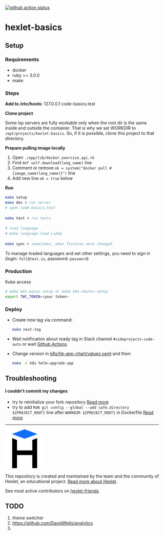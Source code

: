 [![github action status](https://github.com/hexlet-basics/hexlet-basics/workflows/push/badge.svg)](https://actions-badge.atrox.dev/hexlet-basics/hexlet-basics/goto)

# hexlet-basics

## Setup

### Requirements

* docker
* ruby >= 3.0.0
* make

### Steps

**Add to _/etc/hosts_:**
  127.0.0.1 code-basics.test

**Clone project**

Some lsp servers are fully workable only when the root dir is the same inside and outside the container. That is why we set WORKDIR to `/opt/projects/hexlet-basics`. So, if it is possible, clone this project to that directory.

**Prepare pulling image locally**
1. Open `./app/lib/docker_exercise_api.rb`
2. Find `def self.download(lang_name)` line
3. Comment or remove `ok = system("docker pull #{image_name(lang_name)}")` line
4. Add new line `ok = true` below

**Run**

```bash
make setup
make dev # run server
# open code-basics.test

make test # run tests

# load language
# make language-load L=php

make sync # sometimes, when fixtures were changed
```

To manage loaded languages and set other settings, you need to sign in (login: `full@test.io`, password: `password`)

### Production

Kube access

```bash
# make k8s-macos-setup or make k8s-ubuntu-setup
export TWC_TOKEN=<your token>
```

### Deploy

* Create new tag via command:

  ```bash
  make next-tag
  ```

* Wait notification about ready tag in Slack channel `#sideprojects-code-auto` or wait [Github Actions](https://github.com/hexlet-basics/hexlet-basics/actions/workflows/release.yml)
* Change version in [k8s/hb-app-chart/values.yaml](/k8s/hb-app-chart/values.yaml) and then:

  ```bash
  make -C k8s helm-upgrade-app
  ```

## Troubleshooting

#### I couldn't commit my changes

- try to reinitialize your fork repository
[Read more](https://www.airplane.dev/blog/fixing-fatal-not-a-git-repository-error)
- try to add `RUN git config --global --add safe.directory ${PROJECT_ROOT}` line after `WORKDIR ${PROJECT_ROOT}` in Dockerfile
[Read more](https://github.com/hexlet-basics/hexlet-basics/pull/415)

---

[![Hexlet Ltd. logo](https://raw.githubusercontent.com/Hexlet/assets/master/images/hexlet_logo128.png)](https://hexlet.io/?utm_source=github&utm_medium=referral&utm_campaign=hexlet&utm_content=hexlet-basics)

This repository is created and maintained by the team and the community of Hexlet, an educational project. [Read more about Hexlet](https://hexlet.io/?utm_source=github&utm_medium=referral&utm_campaign=hexlet&utm_content=hexlet-basics).

See most active contributors on [hexlet-friends](https://friends.hexlet.io/).

## TODO

1. theme switcher
1. https://github.com/DavidWells/analytics
1. 
